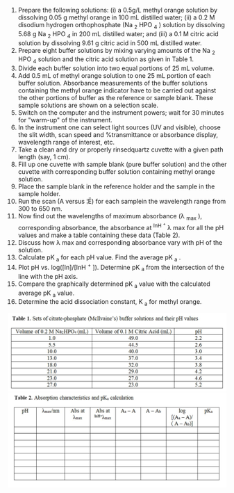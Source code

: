 1. Prepare the following solutions: (i) a 0.5g/L methyl orange solution by dissolving 0.05 g methyl orange in 100 mL distilled water; (ii) a 0.2 M disodium hydrogen orthophosphate (Na <sub>2</sub> HPO <sub>4</sub> ) solution by dissolving 5.68 g Na <sub>2</sub> HPO <sub>4</sub> in 200 mL distilled water; and (iii) a 0.1 M citric acid solution by dissolving 9.61 g citric acid in 500 mL distilled water.
2. Prepare eight buffer solutions by mixing varying amounts of the Na <sub>2</sub> HPO <sub>4</sub> solution and the citric acid solution as given in Table 1.
3. Divide each buffer solution into two equal portions of 25 mL volume.
4. Add 0.5 mL of methyl orange solution to one 25 mL portion of each buffer solution. Absorbance measurements of the buffer solutions containing the methyl orange indicator have to be carried out against the other portions of buffer as the reference or sample blank. These sample solutions are shown on a selection scale.
5. Switch on the computer and the instrument powers; wait for 30 minutes for "warm-up" of the instrument.
6. In the instrument one can select light sources (UV and visible), choose the slit width, scan speed and %transmittance or absorbance display, wavelength range of interest, etc.
7. Take a clean and dry or properly rinsedquartz cuvette with a given path length (say, 1 cm).
8. Fill up one cuvette with sample blank (pure buffer solution) and the other cuvette with corresponding buffer solution containing methyl orange solution.
9. Place the sample blank in the reference holder and the sample in the sample holder.
10. Run the scan (A versus ¦Ë) for each samplein the wavelength range from 300 to 650 nm.
11. Now find out the wavelengths of maximum absorbance (λ <sub>max</sub> ), corresponding absorbance, the absorbance at <sup>InH <sup>+</sup></sup> λ max for all the pH values and make a table containing these data (Table 2).
12. Discuss how λ max and corresponding absorbance vary with pH of the solution.
13. Calculate pK <sub>a</sub> for each pH value. Find the average pK <sub>a</sub> .
14. Plot pH vs. log([In]/[InH <sup>+</sup> ]). Determine pK <sub>a</sub> from the intersection of the line with the pH axis.
15. Compare the graphically determined pK <sub>a</sub> value with the calculated average pK <sub>a</sub> value.
16. Determine the acid dissociation constant, K <sub>a</sub> for methyl orange.

<img src="images/docpix4.jpg">

<img src="images/docpix5.jpg">